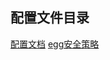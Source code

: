 ## 配置文件目录

[配置文档](https://eggjs.org/zh-cn/basics/config.html)
[egg安全策略](https://github.com/eggjs/egg-security)